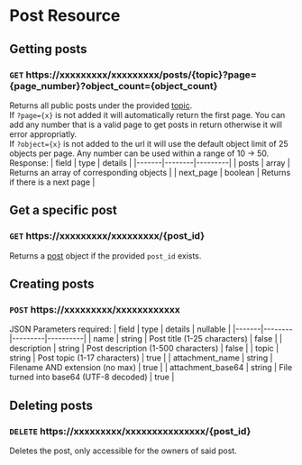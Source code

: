# Post Resource
## Getting posts 
### `GET` https://xxxxxxxxx/xxxxxxxxx/posts/{topic}?page={page_number}?object_count={object_count}
Returns all public posts under the provided [topic](/docs/core/objects.md#topic).  
If `?page={x}` is not added it will automatically return the first page. You can add any number that is a valid page to get posts in return otherwise it will error appropriatly.  
If `?object={x}` is not added to the url it will use the default object limit of 25 objects per page. Any number can be used within a range of 10 -> 50.
Response:
| field | type   | details |
|-------|--------|---------|
| posts  | array | Returns an array of corresponding objects |
| next_page  | boolean | Returns if there is a next page | 

## Get a specific post
### `GET` https://xxxxxxxxx/xxxxxxxxx/{post_id}
Returns a [post](/docs/core/objects.md#posts) object if the provided `post_id` exists.

## Creating posts
### `POST` https://xxxxxxxxx/xxxxxxxxxxxx
JSON Parameters required:
| field | type   | details | nullable |
|-------|--------|---------|----------|
| name  | string | Post title (1-25 characters) | false |
| description  | string | Post description (1-500 characters) | false | 
| topic  | string | Post topic (1-17 characters) | true |
| attachment_name | string | Filename AND extension (no max) | true |
| attachment_base64 | string | File turned into base64 (UTF-8 decoded) | true |

## Deleting posts 
### `DELETE` https://xxxxxxxxx/xxxxxxxxxxxxxxx/{post_id}
Deletes the post, only accessible for the owners of said post.